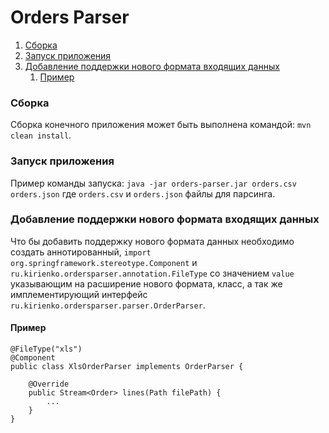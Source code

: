 # Orders Parser

1. [Сборка](#build)
2. [Запуск приложения](#run)    
3. [Добавление поддержки нового формата входящих данных](#new)
    1. [Пример](#example)

### Сборка <a name="build"></a>
Сборка конечного приложения может быть выполнена командой: 
`mvn clean install`.

### Запуск приложения <a name="run"></a>
Пример команды запуска: `java -jar orders-parser.jar orders.csv orders.json`
где `orders.csv` и `orders.json` файлы для парсинга.

### Добавление поддержки нового формата входящих данных <a name="new"></a>
Что бы добавить поддержку нового формата данных необходимо создать 
 аннотированный, `import org.springframework.stereotype.Component` и `ru.kirienko.ordersparser.annotation.FileType` со значением `value` указывающим на расширение нового формата, класс, а так же имплементирующий интерфейс `ru.kirienko.ordersparser.parser.OrderParser`.

#### Пример <a name="example"></a>
```
@FileType("xls")
@Component
public class XlsOrderParser implements OrderParser {

    @Override
    public Stream<Order> lines(Path filePath) {
        ...
    }    
}
```